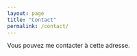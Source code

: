 ```yaml
---
layout: page
title: "Contact"
permalink: /contact/
---
```


Vous pouvez me contacter à cette adresse.